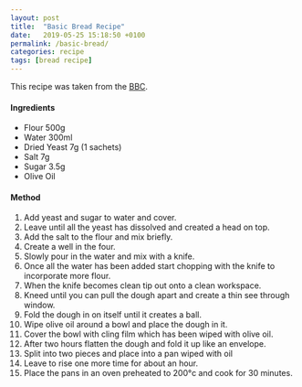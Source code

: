 ```yaml
---
layout: post
title:  "Basic Bread Recipe"
date:   2019-05-25 15:18:50 +0100
permalink: /basic-bread/
categories: recipe
tags: [bread recipe]
---
```


This recipe was taken from the [BBC](https://www.bbc.com/food/recipes/paul_hollywoods_crusty_83536).

#### Ingredients
- Flour 500g
- Water 300ml
- Dried Yeast 7g (1 sachets)
- Salt 7g
- Sugar 3.5g
- Olive Oil

#### Method
1. Add yeast and sugar to water and cover.
2. Leave until all the yeast has dissolved and created a head on top.
3. Add the salt to the flour and mix briefly.
4. Create a well in the four.
5. Slowly pour in the water and mix with a knife.
6. Once all the water has been added start chopping with the knife to incorporate more flour.
7. When the knife becomes clean tip out onto a clean workspace.
8. Kneed until you can pull the dough apart and create a thin see through window.
10. Fold the dough in on itself until it creates a ball.
11. Wipe olive oil around a bowl and place the dough in it.
12. Cover the bowl with cling film which has been wiped with olive oil.
13. After two hours flatten the dough and fold it up like an envelope.
15. Split into two pieces and place into a pan wiped with oil 
14. Leave to rise one more time for about an hour.
15. Place the pans in an oven preheated to 200°c and cook for 30 minutes.